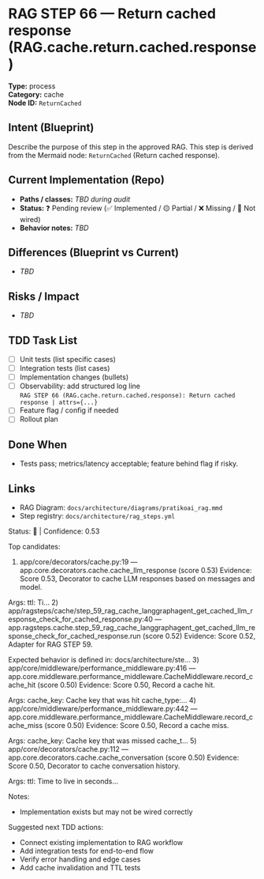 # RAG STEP 66 — Return cached response (RAG.cache.return.cached.response)

**Type:** process  
**Category:** cache  
**Node ID:** `ReturnCached`

## Intent (Blueprint)
Describe the purpose of this step in the approved RAG. This step is derived from the Mermaid node: `ReturnCached` (Return cached response).

## Current Implementation (Repo)
- **Paths / classes:** _TBD during audit_
- **Status:** ❓ Pending review (✅ Implemented / 🟡 Partial / ❌ Missing / 🔌 Not wired)
- **Behavior notes:** _TBD_

## Differences (Blueprint vs Current)
- _TBD_

## Risks / Impact
- _TBD_

## TDD Task List
- [ ] Unit tests (list specific cases)
- [ ] Integration tests (list cases)
- [ ] Implementation changes (bullets)
- [ ] Observability: add structured log line  
  `RAG STEP 66 (RAG.cache.return.cached.response): Return cached response | attrs={...}`
- [ ] Feature flag / config if needed
- [ ] Rollout plan

## Done When
- Tests pass; metrics/latency acceptable; feature behind flag if risky.

## Links
- RAG Diagram: `docs/architecture/diagrams/pratikoai_rag.mmd`
- Step registry: `docs/architecture/rag_steps.yml`


<!-- AUTO-AUDIT:BEGIN -->
Status: 🔌  |  Confidence: 0.53

Top candidates:
1) app/core/decorators/cache.py:19 — app.core.decorators.cache.cache_llm_response (score 0.53)
   Evidence: Score 0.53, Decorator to cache LLM responses based on messages and model.

Args:
    ttl: Ti...
2) app/ragsteps/cache/step_59_rag_cache_langgraphagent_get_cached_llm_response_check_for_cached_response.py:40 — app.ragsteps.cache.step_59_rag_cache_langgraphagent_get_cached_llm_response_check_for_cached_response.run (score 0.52)
   Evidence: Score 0.52, Adapter for RAG STEP 59.

Expected behavior is defined in:
docs/architecture/ste...
3) app/core/middleware/performance_middleware.py:416 — app.core.middleware.performance_middleware.CacheMiddleware.record_cache_hit (score 0.50)
   Evidence: Score 0.50, Record a cache hit.

Args:
    cache_key: Cache key that was hit
    cache_type:...
4) app/core/middleware/performance_middleware.py:442 — app.core.middleware.performance_middleware.CacheMiddleware.record_cache_miss (score 0.50)
   Evidence: Score 0.50, Record a cache miss.

Args:
    cache_key: Cache key that was missed
    cache_t...
5) app/core/decorators/cache.py:112 — app.core.decorators.cache.cache_conversation (score 0.50)
   Evidence: Score 0.50, Decorator to cache conversation history.

Args:
    ttl: Time to live in seconds...

Notes:
- Implementation exists but may not be wired correctly

Suggested next TDD actions:
- Connect existing implementation to RAG workflow
- Add integration tests for end-to-end flow
- Verify error handling and edge cases
- Add cache invalidation and TTL tests
<!-- AUTO-AUDIT:END -->